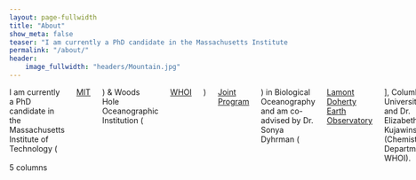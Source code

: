 ```yaml
---
layout: page-fullwidth
title: "About"
show_meta: false
teaser: "I am currently a PhD candidate in the Massachusetts Institute of Technology (MIT) & Woods Hole Oceanographic Institution (WHOI) Joint Program in Biological Oceanography and am co-advised by Dr. Sonya Dyhrman (Lamont Doherty Earth Observatory, Columbia University) and Dr. Elizabeth Kujawinski (Chemistry Department, WHOI)."
permalink: "/about/"
header:
    image_fullwidth: "headers/Mountain.jpg"
---
```


<div class="row">
  <div class="medium-7 columns">I am currently a PhD candidate in the Massachusetts Institute of Technology (<a href="http://www.mit.edu/">MIT</a>) & Woods Hole Oceanographic Institution (<a href="http://www.whoi.edu/">WHOI</a>) <a href="https://mit.whoi.edu/">Joint Program</a>) in Biological Oceanography and am co-advised by Dr. Sonya Dyhrman (<a href="http://www.ldeo.columbia.edu/">Lamont Doherty Earth Observatory</a>], Columbia University) and Dr. Elizabeth Kujawinski (Chemistry Department, WHOI).
  </div>
  <div class="medium-5 columns">5 columns
    </div>
</div>

